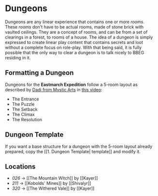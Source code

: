 # Dungeons
Dungeons are any linear experience that contains one or more *rooms*. These *rooms* don't have to be actual rooms, made of stone brick with vaulted ceilings. They are a concept of rooms, and can be from a set of clearings in a forest, to rooms of a house. The idea of a dungeon is simply expressed to create linear play content that contains secrets and loot without a complete focus on role-play. With that being said, it is fully possible that the only way to clear a dungeon is to talk nicely to BBEG residing in it.

## Formatting a Dungeon
Dungeons for the **Eastmarch Expedition** follow a 5-room layout as described by [Dadi from Mystic Arts](https://www.youtube.com/@Dadi-MysticArts) in [this video](https://www.youtube.com/watch?v=5pB-KR_u15o):
- The Entrance
- The Puzzle
- The Setback
- The Climax
- The Resolution

## Dungeon Template
If you want a base structure for a dungeon with the 5-room layout already prepared, copy the [[1. Dungeon Template| template]] and modify it.

## Locations
- *026* -> [[The Mountain Witch]] by [[Kayer]]
- *211* -> [[Kobolds' Mines]] by [[Shivalyr]]
- *320* -> [[The Withered Vale]] by [[Kayer]]